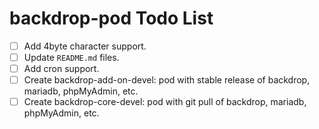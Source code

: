 # backdrop-pod Todo List

* [ ] Add 4byte character support.
* [ ] Update `README.md` files.
* [ ] Add cron support.
* [ ] Create backdrop-add-on-devel: pod with stable release of
      backdrop, mariadb, phpMyAdmin, etc.
* [ ] Create backdrop-core-devel: pod with git pull of backdrop,
      mariadb, phpMyAdmin, etc.
